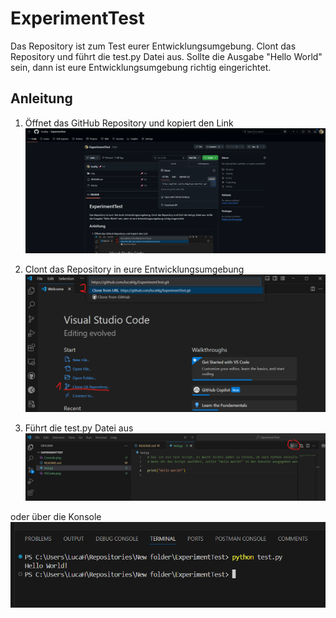 # ExperimentTest

Das Repository ist zum Test eurer Entwicklungsumgebung.
Clont das Repository und führt die test.py Datei aus.
Sollte die Ausgabe "Hello World" sein, dann ist eure Entwicklungsumgebung richtig eingerichtet.


## Anleitung

1. Öffnet das GitHub Repository und kopiert den Link
![Image](img/Git.png)


2. Clont das Repository in eure Entwicklungsumgebung
![Image](img/VSCode.png)

3. Führt die test.py Datei aus
![Image](img/play.png)

oder über die Konsole
![Image](img/Console.png)
